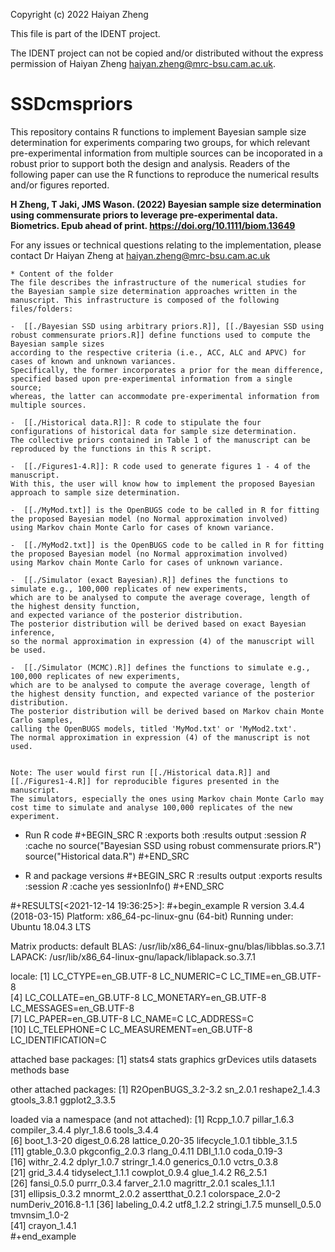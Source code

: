 Copyright (c) 2022 Haiyan Zheng

This file is part of the IDENT project.

The IDENT project can not be copied and/or distributed without the express permission of Haiyan Zheng <haiyan.zheng@mrc-bsu.cam.ac.uk>.

# SSDcmspriors

This repository contains R functions to implement Bayesian sample size determination for experiments comparing two groups, for which relevant pre-experimental information from multiple sources can be incoporated in a robust prior to support both the design and analysis. Readers of the following paper can use the R functions to reproduce the numerical results and/or figures reported.

**H Zheng, T Jaki, JMS Wason. (2022) Bayesian sample size determination using commensurate priors to leverage pre-experimental data. Biometrics. Epub ahead of print. https://doi.org/10.1111/biom.13649**


For any issues or technical questions relating to the implementation, please contact Dr Haiyan Zheng at haiyan.zheng@mrc-bsu.cam.ac.uk

~~~~~~~~~~~~~~~~~~~~~~~~~~~~~~~~~~~~~~~~~~~~~~~~~~~~~~~~~~~~~~~~~~~~~~~~~~~~~~~~~~~~~
* Content of the folder
The file describes the infrastructure of the numerical studies for
the Bayesian sample size determination approaches written in the manuscript. This infrastructure is composed of the following files/folders:

-  [[./Bayesian SSD using arbitrary priors.R]], [[./Bayesian SSD using robust commensurate priors.R]] define functions used to compute the Bayesian sample sizes 
according to the respective criteria (i.e., ACC, ALC and APVC) for cases of known and unknown variances. 
Specifically, the former incorporates a prior for the mean difference, 
specified based upon pre-experimental information from a single source; 
whereas, the latter can accommodate pre-experimental information from multiple sources.

-  [[./Historical data.R]]: R code to stipulate the four configurations of historical data for sample size determination. 
The collective priors contained in Table 1 of the manuscript can be reproduced by the functions in this R script.

-  [[./Figures1-4.R]]: R code used to generate figures 1 - 4 of the manuscript. 
With this, the user will know how to implement the proposed Bayesian approach to sample size determination.

-  [[./MyMod.txt]] is the OpenBUGS code to be called in R for fitting the proposed Bayesian model (no Normal approximation involved) 
using Markov chain Monte Carlo for cases of known variance.  

-  [[./MyMod2.txt]] is the OpenBUGS code to be called in R for fitting the proposed Bayesian model (no Normal approximation involved) 
using Markov chain Monte Carlo for cases of unknown variance.  

-  [[./Simulator (exact Bayesian).R]] defines the functions to simulate e.g., 100,000 replicates of new experiments,
which are to be analysed to compute the average coverage, length of the highest density function,
and expected variance of the posterior distribution. 
The posterior distribution will be derived based on exact Bayesian inference, 
so the normal approximation in expression (4) of the manuscript will be used. 

-  [[./Simulator (MCMC).R]] defines the functions to simulate e.g., 100,000 replicates of new experiments, 
which are to be analysed to compute the average coverage, length of the highest density function, and expected variance of the posterior distribution. 
The posterior distribution will be derived based on Markov chain Monte Carlo samples, 
calling the OpenBUGS models, titled 'MyMod.txt' or 'MyMod2.txt'. 
The normal approximation in expression (4) of the manuscript is not used.


Note: The user would first run [[./Historical data.R]] and [[./Figures1-4.R]] for reproducible figures presented in the manuscript. 
The simulators, especially the ones using Markov chain Monte Carlo may cost time to simulate and analyse 100,000 replicates of the new experiment.
~~~~~~~~~~~~~~~~~~~~~~~~~~~~~~~~~~~~~~~~~~~~~~~~~~~~~~~~~~~~~~~~~~~~~~~~~~~~~~~~~~~~~~~~~~~~~~~~~~~~~~~

* Run R code
#+BEGIN_SRC R :exports both :results output :session *R* :cache no
source("Bayesian SSD using robust commensurate priors.R")
source("Historical data.R")
#+END_SRC

* R and package versions
#+BEGIN_SRC R  :results output   :exports results  :session *R* :cache yes 
sessionInfo()
#+END_SRC

#+RESULTS[<2021-12-14 19:36:25>]:
#+begin_example
R version 3.4.4 (2018-03-15)
Platform: x86_64-pc-linux-gnu (64-bit)
Running under: Ubuntu 18.04.3 LTS

Matrix products: default
BLAS: /usr/lib/x86_64-linux-gnu/blas/libblas.so.3.7.1
LAPACK: /usr/lib/x86_64-linux-gnu/lapack/liblapack.so.3.7.1

locale:
 [1] LC_CTYPE=en_GB.UTF-8       LC_NUMERIC=C               LC_TIME=en_GB.UTF-8       
 [4] LC_COLLATE=en_GB.UTF-8     LC_MONETARY=en_GB.UTF-8    LC_MESSAGES=en_GB.UTF-8   
 [7] LC_PAPER=en_GB.UTF-8       LC_NAME=C                  LC_ADDRESS=C              
[10] LC_TELEPHONE=C             LC_MEASUREMENT=en_GB.UTF-8 LC_IDENTIFICATION=C      

attached base packages:
[1] stats4    stats     graphics  grDevices utils     datasets  methods   base    

other attached packages:
[1] R2OpenBUGS_3.2-3.2 sn_2.0.1           reshape2_1.4.3     gtools_3.8.1       ggplot2_3.3.5 

loaded via a namespace (and not attached):
 [1] Rcpp_1.0.7          pillar_1.6.3        compiler_3.4.4      plyr_1.8.6          tools_3.4.4        
 [6] boot_1.3-20         digest_0.6.28       lattice_0.20-35     lifecycle_1.0.1     tibble_3.1.5       
[11] gtable_0.3.0        pkgconfig_2.0.3     rlang_0.4.11        DBI_1.1.0           coda_0.19-3        
[16] withr_2.4.2         dplyr_1.0.7         stringr_1.4.0       generics_0.1.0      vctrs_0.3.8        
[21] grid_3.4.4          tidyselect_1.1.1    cowplot_0.9.4       glue_1.4.2          R6_2.5.1           
[26] fansi_0.5.0         purrr_0.3.4         farver_2.1.0        magrittr_2.0.1      scales_1.1.1       
[31] ellipsis_0.3.2      mnormt_2.0.2        assertthat_0.2.1    colorspace_2.0-2    numDeriv_2016.8-1.1
[36] labeling_0.4.2      utf8_1.2.2          stringi_1.7.5       munsell_0.5.0       tmvnsim_1.0-2      
[41] crayon_1.4.1  
#+end_example

